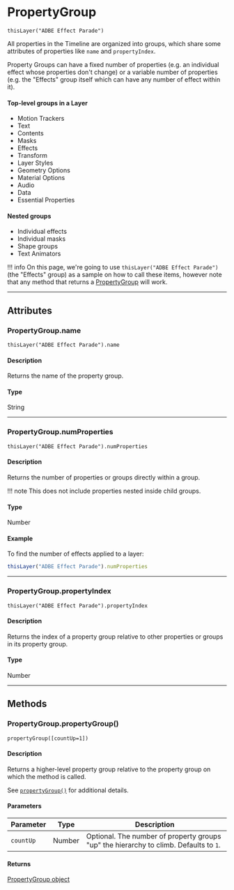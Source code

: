 # PropertyGroup

`thisLayer("ADBE Effect Parade")`

All properties in the Timeline are organized into groups, which share some attributes of properties like `name` and `propertyIndex`.

Property Groups can have a fixed number of properties (e.g. an individual effect whose properties don't change) or a variable number of properties (e.g. the "Effects" group itself which can have any number of effect within it).

#### Top-level groups in a Layer

- Motion Trackers
- Text
- Contents
- Masks
- Effects
- Transform
- Layer Styles
- Geometry Options
- Material Options
- Audio
- Data
- Essential Properties

#### Nested groups

- Individual effects
- Individual masks
- Shape groups
- Text Animators

!!! info
    On this page, we're going to use `thisLayer("ADBE Effect Parade")` (the "Effects" group) as a sample on how to call these items, however note that any method that returns a [PropertyGroup](#) will work.

---

## Attributes

### PropertyGroup.name

`thisLayer("ADBE Effect Parade").name`

#### Description

Returns the name of the property group.

#### Type

String

---

### PropertyGroup.numProperties

`thisLayer("ADBE Effect Parade").numProperties`

#### Description

Returns the number of properties or groups directly within a group.

!!! note
    This does not include properties nested inside child groups.

#### Type

Number

#### Example

To find the number of effects applied to a layer:

```js
thisLayer("ADBE Effect Parade").numProperties
```

---

### PropertyGroup.propertyIndex

`thisLayer("ADBE Effect Parade").propertyIndex`

#### Description

Returns the index of a property group relative to other properties or groups in its property group.

#### Type

Number

---

## Methods

### PropertyGroup.propertyGroup()

 `propertyGroup([countUp=1])`

#### Description

Returns a higher-level property group relative to the property group on which the method is called.

See [`propertyGroup()`](property.md#propertygroup) for additional details.

#### Parameters

| Parameter |  Type  |                                      Description                                      |
| --------- | ------ | ------------------------------------------------------------------------------------- |
| `countUp` | Number | Optional. The number of property groups "up" the hierarchy to climb. Defaults to `1`. |


#### Returns

[PropertyGroup object](#)
